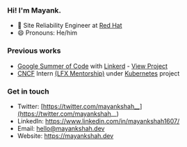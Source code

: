 ### Hi! I'm Mayank.

- :rocket: Site Reliability Engineer at [Red Hat](https://www.redhat.com/en)
- 😄 Pronouns: He/him

### Previous works

- [Google Summer of Code](https://summerofcode.withgoogle.com/) with [Linkerd](https://github.com/linkerd) - [View Project](https://github.com/mayankshah1607/gsoc20-linkerd)
- [CNCF](https://github.com/cncf) Intern  [(LFX Mentorship)](https://lfx.linuxfoundation.org/tools/mentorship/) under [Kubernetes](https://kubernetes.io/) project

### Get in touch

- Twitter: [https://twitter.com/mayankshah__](https://twitter.com/mayankshah__)
- LinkedIn: https://www.linkedin.com/in/mayankshah1607/
- Email: hello@mayankshah.dev
- Website: https://mayankshah.dev
